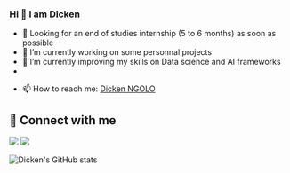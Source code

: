 ### Hi  👋 I am Dicken
<!--
**D-kn/D-kn** is a ✨ _special_ ✨ repository because its `README.md` (this file) appears on your GitHub profile.

Here are some ideas to get you started: -->
- 🎯 Looking for an end of studies internship (5 to 6 months) as soon as possible 
- 🔭 I’m currently working on some personnal projects 
- 🌱 I’m currently improving my skills on Data science and AI frameworks
- 
<!-- - 👯 I’m looking to collaborate on ... -->
<!-- - 🤔 I’m looking for help with ... -->
<!-- - 💬 Ask me about ... -->
- 📫 How to reach me: <a href="mailto:dickenmoungala@gmail.com">Dicken NGOLO</a>
<!-- - 😄 Pronouns: ... -->
<!-- - ⚡ Fun fact: ... -->

## 📡 Connect with me <br>

<a href="https://www.linkedin.com/in/d-kn/"><img src="https://img.icons8.com/color/95/000000/linkedin.png"/></a>
<a href="https://www.facebook.com/rolvy.ngolomoungala"><img src="https://img.icons8.com/fluency/90/000000/facebook-new.png"/></a><br>

<!-- ![Anurag's GitHub stats](https://github-readme-stats.vercel.app/api?username=anuraghazra&show_icons=true&theme=radical) -->
<!-- [![Top Langs](https://github-readme-stats.vercel.app/api/top-langs/?username=D-kn)](https://github.com/D-kn/github-readme-stats) -->
<!-- [![Top Langs](https://github-readme-stats.vercel.app/api/top-langs/?username=D-kn&show_icons=true&theme=radical) -->

![Dicken's GitHub stats](https://github-readme-stats.vercel.app/api?username=D-kn&show_icons=true)







 
